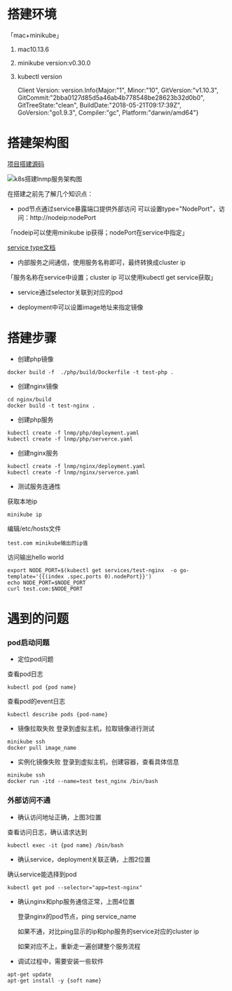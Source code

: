 # 搭建环境
「mac+minikube」
1. mac10.13.6
2. minikube version:v0.30.0
3. kubectl version
    
    
    Client Version: version.Info{Major:"1", Minor:"10", GitVersion:"v1.10.3", GitCommit:"2bba0127d85d5a46ab4b778548be28623b32d0b0", GitTreeState:"clean", BuildDate:"2018-05-21T09:17:39Z", GoVersion:"go1.9.3", Compiler:"gc", Platform:"darwin/amd64"}

# 搭建架构图

[项目搭建源码](https://github.com/SunnySmilez/k8s/tree/master/lnmp)

![k8s搭建lnmp服务架构图](/img/k8s/lnmp.png "lnmp")

在搭建之前先了解几个知识点：
- pod节点通过service暴露端口提供外部访问
可以设置type="NodePort"，访问：http://nodeip:nodePort

「nodeip可以使用minikube ip获得；nodePort在service中指定」

[service type文档](https://kubernetes.io/docs/concepts/services-networking/service/#publishing-services-service-types)

- 内部服务之间通信，使用服务名称即可，最终转换成cluster ip

「服务名称在service中设置；cluster ip 可以使用kubectl get service获取」

- service通过selector关联到对应的pod

- deployment中可以设置image地址来指定镜像

# 搭建步骤

- 创建php镜像
```shell
docker build -f  ./php/build/Dockerfile -t test-php .
```

- 创建nginx镜像
```shell
cd nginx/build
docker build -t test-nginx .
```
- 创建php服务
```shell
kubectl create -f lnmp/php/deployment.yaml 
kubectl create -f lnmp/php/serverce.yaml
```

- 创建nginx服务
```shell
kubectl create -f lnmp/nginx/deployment.yaml
kubectl create -f lnmp/nginx/serverce.yaml 
```

- 测试服务连通性

获取本地ip

```shell
minikube ip
```

编辑/etc/hosts文件

```shell
test.com minikube输出的ip值
```

访问输出hello world

```shell
export NODE_PORT=$(kubectl get services/test-nginx  -o go-template='{{(index .spec.ports 0).nodePort}}')
echo NODE_PORT=$NODE_PORT
curl test.com:$NODE_PORT
```

# 遇到的问题
### pod启动问题
- 定位pod问题

查看pod日志
```shell
kubectl pod {pod name}
```

查看pod的event日志
```shell
kubectl describe pods {pod-name}
```

- 镜像拉取失败
登录到虚拟主机，拉取镜像进行测试

```shell
minikube ssh
docker pull image_name
```

- 实例化镜像失败
登录到虚拟主机，创建容器，查看具体信息

```shell
minikube ssh
docker run -itd --name=test test_nginx /bin/bash
```

### 外部访问不通
    
- 确认访问地址正确，上图3位置

查看访问日志，确认请求达到

```shell
kubectl exec -it {pod name} /bin/bash
```

- 确认service，deployment关联正确，上图2位置

确认service能选择到pod
```shell
kubectl get pod --selector="app=test-nginx"
```

- 确认nginx和php服务通信正常，上图4位置
    
    登录nginx的pod节点，ping service_name
    
    如果不通，对比ping显示的ip和php服务的service对应的cluster ip
    
    如果对应不上，重新走一遍创建整个服务流程
    
- 调试过程中，需要安装一些软件
```shell
apt-get update
apt-get install -y {soft name}
```
